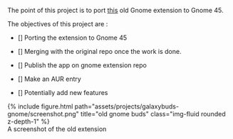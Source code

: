 The point of this project is to port [this](https://github.com/sidilabs/galaxybuds-gnome-extension) old Gnome extension to Gnome 45.

The objectives of this project are :

- [] Porting the extension to Gnome 45

- [] Merging with the original repo once the work is done.

- [] Publish the app on gnome extension repo

- [] Make an AUR entry

- [] Potentially add new features

<div class="row">
    <div class="col">
    </div>
    <div class="col-sm mt-3 mt-md-0">
        {% include figure.html path="assets/projects/galaxybuds-gnome/screenshot.png" title="old gnome buds" class="img-fluid rounded z-depth-1" %}
        <div class="caption">
            A screenshot of the old extension
        </div>
    </div>
    <div class="col">
    </div>
</div>
